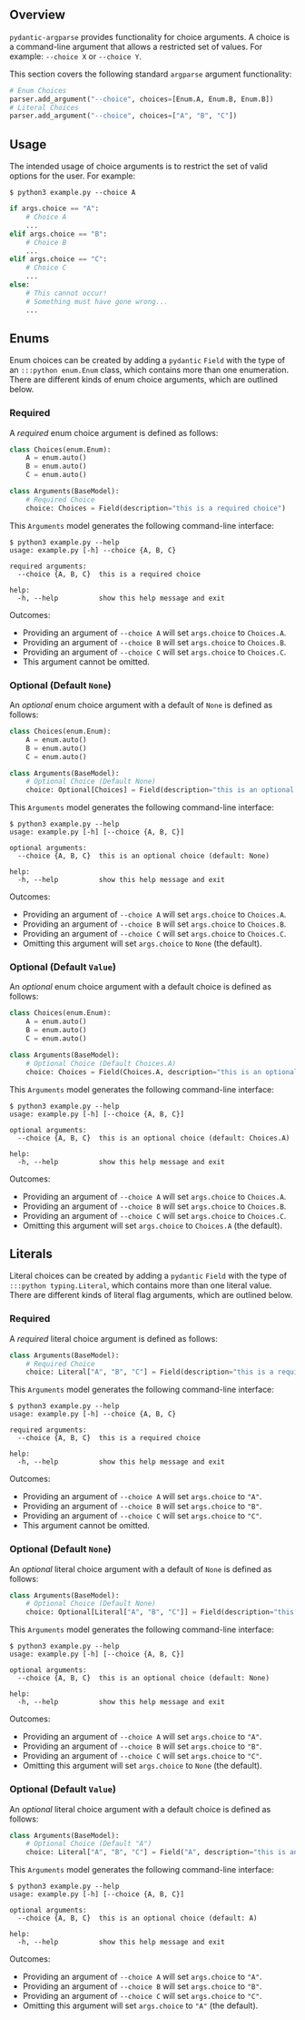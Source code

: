 ## Overview
`pydantic-argparse` provides functionality for choice arguments. A choice is a
command-line argument that allows a restricted set of values. For example:
`--choice X` or `--choice Y`.

This section covers the following standard `argparse` argument functionality:

```python
# Enum Choices
parser.add_argument("--choice", choices=[Enum.A, Enum.B, Enum.B])
# Literal Choices
parser.add_argument("--choice", choices=["A", "B", "C"])
```

## Usage
The intended usage of choice arguments is to restrict the set of valid options
for the user. For example:

```console
$ python3 example.py --choice A
```

```python
if args.choice == "A":
    # Choice A
    ...
elif args.choice == "B":
    # Choice B
    ...
elif args.choice == "C":
    # Choice C
    ...
else:
    # This cannot occur!
    # Something must have gone wrong...
    ...
```

## Enums
Enum choices can be created by adding a `pydantic` `Field` with the type of an
`:::python enum.Enum` class, which contains more than one enumeration. There
are different kinds of enum choice arguments, which are outlined below.

### Required
A *required* enum choice argument is defined as follows:

```python
class Choices(enum.Enum):
    A = enum.auto()
    B = enum.auto()
    C = enum.auto()

class Arguments(BaseModel):
    # Required Choice
    choice: Choices = Field(description="this is a required choice")
```

This `Arguments` model generates the following command-line interface:

```console
$ python3 example.py --help
usage: example.py [-h] --choice {A, B, C}

required arguments:
  --choice {A, B, C}  this is a required choice

help:
  -h, --help          show this help message and exit
```

Outcomes:

* Providing an argument of `--choice A` will set `args.choice` to `Choices.A`.
* Providing an argument of `--choice B` will set `args.choice` to `Choices.B`.
* Providing an argument of `--choice C` will set `args.choice` to `Choices.C`.
* This argument cannot be omitted.

### Optional (Default `None`)
An *optional* enum choice argument with a default of `None` is defined as
follows:

```python
class Choices(enum.Enum):
    A = enum.auto()
    B = enum.auto()
    C = enum.auto()

class Arguments(BaseModel):
    # Optional Choice (Default None)
    choice: Optional[Choices] = Field(description="this is an optional choice")
```

This `Arguments` model generates the following command-line interface:

```console
$ python3 example.py --help
usage: example.py [-h] [--choice {A, B, C}]

optional arguments:
  --choice {A, B, C}  this is an optional choice (default: None)

help:
  -h, --help          show this help message and exit
```

Outcomes:

* Providing an argument of `--choice A` will set `args.choice` to `Choices.A`.
* Providing an argument of `--choice B` will set `args.choice` to `Choices.B`.
* Providing an argument of `--choice C` will set `args.choice` to `Choices.C`.
* Omitting this argument will set `args.choice` to `None` (the default).

### Optional (Default `Value`)
An *optional* enum choice argument with a default choice is defined as follows:

```python
class Choices(enum.Enum):
    A = enum.auto()
    B = enum.auto()
    C = enum.auto()

class Arguments(BaseModel):
    # Optional Choice (Default Choices.A)
    choice: Choices = Field(Choices.A, description="this is an optional choice")
```

This `Arguments` model generates the following command-line interface:

```console
$ python3 example.py --help
usage: example.py [-h] [--choice {A, B, C}]

optional arguments:
  --choice {A, B, C}  this is an optional choice (default: Choices.A)

help:
  -h, --help          show this help message and exit
```

Outcomes:

* Providing an argument of `--choice A` will set `args.choice` to `Choices.A`.
* Providing an argument of `--choice B` will set `args.choice` to `Choices.B`.
* Providing an argument of `--choice C` will set `args.choice` to `Choices.C`.
* Omitting this argument will set `args.choice` to `Choices.A` (the default).

## Literals
Literal choices can be created by adding a `pydantic` `Field` with the type of
`:::python typing.Literal`, which contains more than one literal value. There
are different kinds of literal flag arguments, which are outlined below.

### Required
A *required* literal choice argument is defined as follows:

```python
class Arguments(BaseModel):
    # Required Choice
    choice: Literal["A", "B", "C"] = Field(description="this is a required choice")
```

This `Arguments` model generates the following command-line interface:

```console
$ python3 example.py --help
usage: example.py [-h] --choice {A, B, C}

required arguments:
  --choice {A, B, C}  this is a required choice

help:
  -h, --help          show this help message and exit
```

Outcomes:

* Providing an argument of `--choice A` will set `args.choice` to `"A"`.
* Providing an argument of `--choice B` will set `args.choice` to `"B"`.
* Providing an argument of `--choice C` will set `args.choice` to `"C"`.
* This argument cannot be omitted.

### Optional (Default `None`)
An *optional* literal choice argument with a default of `None` is defined as
follows:

```python
class Arguments(BaseModel):
    # Optional Choice (Default None)
    choice: Optional[Literal["A", "B", "C"]] = Field(description="this is an optional choice")
```

This `Arguments` model generates the following command-line interface:

```console
$ python3 example.py --help
usage: example.py [-h] [--choice {A, B, C}]

optional arguments:
  --choice {A, B, C}  this is an optional choice (default: None)

help:
  -h, --help          show this help message and exit
```

Outcomes:

* Providing an argument of `--choice A` will set `args.choice` to `"A"`.
* Providing an argument of `--choice B` will set `args.choice` to `"B"`.
* Providing an argument of `--choice C` will set `args.choice` to `"C"`.
* Omitting this argument will set `args.choice` to `None` (the default).

### Optional (Default `Value`)
An *optional* literal choice argument with a default choice is defined as
follows:

```python
class Arguments(BaseModel):
    # Optional Choice (Default "A")
    choice: Literal["A", "B", "C"] = Field("A", description="this is an optional choice")
```

This `Arguments` model generates the following command-line interface:

```console
$ python3 example.py --help
usage: example.py [-h] [--choice {A, B, C}]

optional arguments:
  --choice {A, B, C}  this is an optional choice (default: A)

help:
  -h, --help          show this help message and exit
```

Outcomes:

* Providing an argument of `--choice A` will set `args.choice` to `"A"`.
* Providing an argument of `--choice B` will set `args.choice` to `"B"`.
* Providing an argument of `--choice C` will set `args.choice` to `"C"`.
* Omitting this argument will set `args.choice` to `"A"` (the default).
